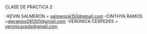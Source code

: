 CLASE DE PRACTICA 2

-KEVIN SALMERON = salmeronk150@gmail.com
-CINTHYA RAMOS =aleramos281201@gmail.com
-VERONICA CESPEDES = veronicacpds@gmail.com

